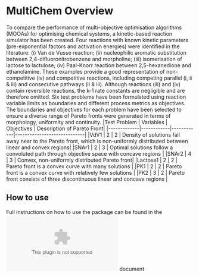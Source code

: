 # MultiChem Overview
To compare the performance of multi-objective optimisation algorithms (MOOAs) for optimising chemical systems, a kinetic-based reaction simulator has been created. Four reactions with known kinetic parameters (pre-exponential factors and activation energies) were identified in the literature: (i) Van de Vusse reaction; (ii) nucleophilic aromatic substitution between 2,4-difluoronitrobenzene and morpholine; (iii) isomerisation of lactose to lactulose; (iv) Paal-Knorr reaction between 2,5-hexanedione and ethanolamine. These examples provide a good representation of non-competitive (iv) and competitive reactions, including competing parallel (i, ii & iii) and consecutive pathways (ii & iii). Although reactions (iii) and (iv) contain reversible reactions, the k-1 rate constants are negligible and are therefore omitted. Six test problems have been formulated using reaction variable limits as boundaries and different process metrics as objectives. The boundaries and objectives for each problem have been selected to ensure a diverse range of Pareto fronts were generated in terms of morphology, uniformity and continuity.
|Test Problem |	Variables |	Objectives |	Description of Pareto Front|
|-------------|------------|------------|-----------------------------|
|VdV1 |	2 |	2 |	Density of solutions fall away near to the Pareto front, which is non-uniformly distributed between linear and convex regions|
|SNAr1 |	2 |	3 |	Optimal solutions follow a convoluted path through objective space with concave regions |
|SNAr2 |	4 |	3	| Convex, non-uniformly distributed Pareto front|
|Lactose1 |	2 |	2 |	Pareto front is a convex curve with many solutions |
|PK1 |	2 |	2 |	Pareto front is a convex curve with relatively few solutions |
|PK2 |	3 |	2 |	Pareto front consists of three discontinuous linear and concave regions |
## How to use
Full instructions on how to use the package can be found in the ![README](Test%20Problems%20Code/README.docx) document

